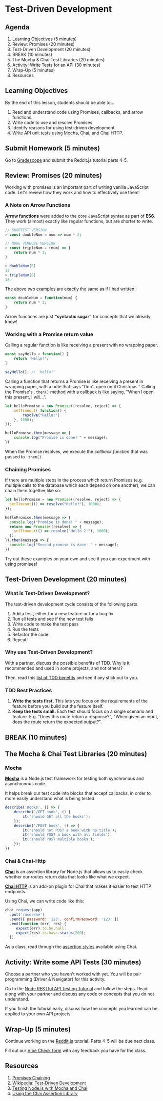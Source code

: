 # Test-Driven Development

## Agenda

1. Learning Objectives (5 minutes)
1. Review: Promises (20 minutes)
1. Test-Driven Development (20 minutes)
1. BREAK (10 minutes)
1. The Mocha & Chai Test Libraries (20 minutes)
1. Activity: Write Tests for an API (30 minutes)
1. Wrap-Up (5 minutes)
1. Resources

## Learning Objectives

By the end of this lesson, students should be able to...

1. Read and understand code using Promises, callbacks, and arrow functions.
1. Write code to use and resolve Promises.
1. Identify reasons for using test-driven development.
1. Write API unit tests using Mocha, Chai, and Chai HTTP.

## Submit Homework (5 minutes)

Go to [Gradescope](https://gradescope.com) and submit the Reddit.js tutorial parts 4-5.

## Review: Promises (20 minutes)

Working with promises is an important part of writing vanilla JavaScript code. Let's review how they work and how to effectively use them!

### A Note on Arrow Functions

**Arrow functions** were added to the core JavaScript syntax as part of **ES6**. They work (almost) exactly like regular functions, but are shorter to write.

```js
// SHORTEST VERSION
> const doubleNum = num => num * 2;

// MORE VERBOSE VERSION
> const tripleNum = (num) => {
    return num * 3;
}

> doubleNum(6)
12
> tripleNum(6)
18
```

The above two examples are exactly the same as if I had written:

```js
const doubleNum = function(num) {
    return num * 2;
}
```

Arrow functions are just **"syntactic sugar"** for concepts that we already know!

### Working with a Promise return value

Calling a regular function is like receiving a present with no wrapping paper.

```js
const sayHello = function() {
    return 'Hello!';
}

sayHello(); // 'Hello!'
```

Calling a function that returns a Promise is like receiving a present in wrapping paper, with a note that says "Don't open until Christmas." Calling the Promise's `.then()` method with a callback is like saying, "When I open this present, I will...".

```js
let helloPromise = new Promise((resolve, reject) => {
    setTimeout( function() {
        resolve("Hello!")
    }, 1000);
});

helloPromise.then(message => {
    console.log("Promise is done! " + message);
})
```

When the Promise resolves, we execute the _callback function_ that was passed to `.then()`.

### Chaining Promises

If there are multiple steps in the process which return Promises (e.g. multiple calls to the database which each depend on one another), we can chain them together like so:

```js
let helloPromise = new Promise((resolve, reject) => {
  setTimeout(() => resolve("Hello!"), 1000);
});

helloPromise.then(message => {
  console.log("Promise is done! " + message);
  return new Promise((resolve) => {
    setTimeout(() => resolve("Hello 2!"), 1000);
  });
}).then(message => {
  console.log("Second promise is done! " + message);
})
```

Try out these examples on your own and see if you can experiment with using promises!


## Test-Driven Development (20 minutes)

### What is Test-Driven Development?

The test-driven development cycle consists of the following parts.

1. Add a test, either for a new feature or for a bug fix
1. Run all tests and see if the new test fails
1. Write code to make the test pass
1. Run the tests
1. Refactor the code
1. Repeat!

### Why use Test-Driven Development?

With a partner, discuss the possible benefits of TDD. Why is it recommended and used in some projects, and not others?

Then, read this [list of TDD benefits](https://dzone.com/articles/20-benefits-of-test-driven-development) and see if any stick out to you.

### TDD Best Practices

1. **Write the tests first.** This lets you focus on the requirements of the feature before you build out the feature itself. 
1. **Keep the tests small.** Each test should focus on a single scenario and feature. E.g. "Does this route return a response?", "When given an input, does the route return the expected output?".

## BREAK (10 minutes)

## The Mocha & Chai Test Libraries (20 minutes)

### Mocha

[**Mocha**](https://mochajs.org/) is a Node.js test framework for testing both synchronous and asynchronous code.

It helps break our test code into blocks that accept callbacks, in order to more easily understand what is being tested.

```js
describe('Books', () => {
    describe('/GET book', () {
        it('should GET all the books');
    });
    describe('/POST book', () => {
        it('should not POST a book with no title');
        it('should POST a book with all fields');
        it('should POST multiple books');
    });
})
```

### Chai & Chai-Http

[**Chai**](https://www.chaijs.com/) is an assertion library for Node.js that allows us to easily check whether our routes return data that looks like what we expect.

[**Chai HTTP**](https://www.chaijs.com/plugins/chai-http/) is an add-on plugin for Chai that makes it easier to test HTTP endpoints.

Using Chai, we can write code like this:

```js
chai.request(app)
  .put('/user/me')
  .send({ password: '123', confirmPassword: '123' })
  .end(function (err, res) {
     expect(err).to.be.null;
     expect(res).to.have.status(200);
  });
```

As a class, read through the [assertion styles](https://www.chaijs.com/guide/styles/) available using Chai.


## Activity: Write some API Tests (30 minutes)

Choose a partner who you haven't worked with yet. You will be pair programming (Driver & Navigator) for this activity.

Go to the [Node RESTful API Testing Tutorial](https://scotch.io/tutorials/test-a-node-restful-api-with-mocha-and-chai) and follow the steps. Read along with your partner and discuss any code or concepts that you do not understand.

If you finish the tutorial early, discuss how the concepts you learned can be applied to your own API projects.

## Wrap-Up (5 minutes)

Continue working on the [Reddit.js](https://www.makeschool.com/academy/track/reddit-clone-in-node-js) tutorial. Parts 4-5 will be due next class.

Fill out our [Vibe Check form](https://make.sc/bew1.3-vibe-check) with any feedback you have for the class.

## Resources

1. [Promises Chaining](https://javascript.info/promise-chaining)
1. [Wikipedia: Test-Driven Development](https://en.wikipedia.org/wiki/Test-driven_development)
1. [Testing Node.js with Mocha and Chai](https://mherman.org/blog/testing-node-js-with-mocha-and-chai/)
1. [Using the Chai Assertion Library](https://www.chaijs.com/plugins/chai-http/)